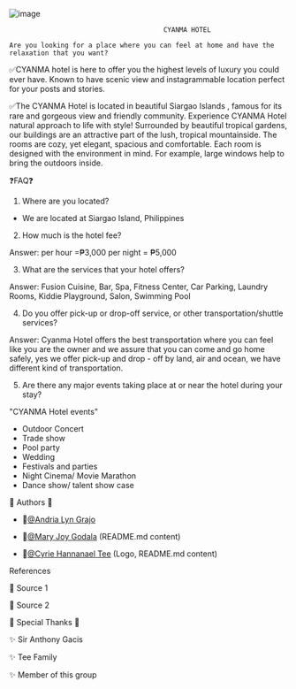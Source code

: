 
![image](https://user-images.githubusercontent.com/96286348/168738146-ad9172dc-a3e0-4376-baf3-f62ffb40a12a.png)

                                           CYANMA HOTEL 
    
    Are you looking for a place where you can feel at home and have the relaxation that you want?

✅CYANMA hotel is here to offer you the highest levels of luxury you could ever have. Known to have scenic view and instagrammable location perfect for your posts and stories.

✅The CYANMA Hotel  is located in beautiful Siargao Islands , famous for its rare and gorgeous view and friendly community. Experience CYANMA Hotel  natural approach to life with style! Surrounded by beautiful tropical gardens, our buildings are an attractive part of the lush, tropical mountainside. The rooms are cozy, yet elegant, spacious and comfortable. Each room is designed with the environment in mind. For example, large windows help to bring the outdoors inside.

❓FAQ❓

1. Where are you located?

- We are located at Siargao Island, Philippines 

2. How much is the hotel fee?

Answer: per hour =₱3,000 per night = ₱5,000

3. What are the services that your hotel offers?

Answer: Fusion Cuisine, Bar, Spa, Fitness Center, Car Parking, Laundry Rooms, Kiddie Playground, Salon, Swimming Pool

4. Do you offer pick-up or drop-off service, or other transportation/shuttle services?

Answer: Cyanma Hotel offers the best transportation where you can feel like you are the owner and we assure that you can come and go home safely, yes we offer pick-up and drop - off  by land, air and ocean, we have different kind of transportation.

5. Are there any major events taking place at or near the hotel during your stay?
 
"CYANMA Hotel events"

* Outdoor Concert
* Trade show
* Pool party
* Wedding
* Festivals and parties
* Night Cinema/ Movie Marathon
* Dance show/ talent show case


📝 Authors 📝

- 👩[@Andria Lyn Grajo](https://www.github.com/AndriaGrajo09)

- 👩[@Mary Joy Godala](https://www.github.com/mMJ12042001) (README.md content)

- 👩[@Cyrie Hannanael Tee](https://www.github.com/mscyrie131) (Logo, README.md content)


 References

 📌 Source 1
  
 📌 Source 2


 💓 Special Thanks 💓

✨ Sir Anthony Gacis

✨ Tee Family

✨ Member of this group

